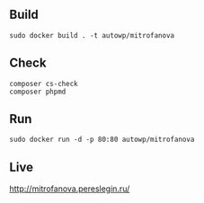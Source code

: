## Build

```
sudo docker build . -t autowp/mitrofanova
```

## Check

```
composer cs-check
composer phpmd
```

## Run

```
sudo docker run -d -p 80:80 autowp/mitrofanova
```

## Live

http://mitrofanova.pereslegin.ru/